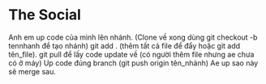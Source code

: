 # The Social
Anh em up code của mình lên nhánh. (Clone về xong dùng git checkout -b tennhanh để tạo nhánh)
git add . (thêm tất cả file để đẩy hoặc git add tên_file).
git pull để lấy code update về (có người thêm file nhưng ae chưa có ở máy)
Up code đúng branch (git push origin tên_nhánh)
Ae up sao này sẽ merge sau.
